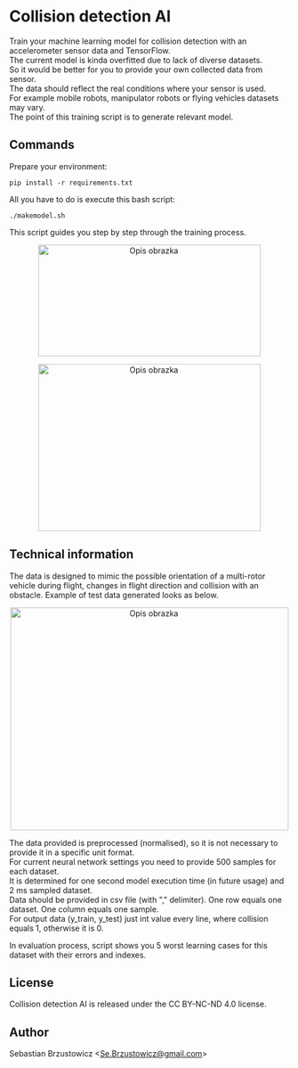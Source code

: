 # Collision detection AI

Train your machine learning model for collision detection with an accelerometer sensor data and TensorFlow.    
The current model is kinda overfitted due to lack of diverse datasets.    
So it would be better for you to provide your own collected data from sensor.   
The data should reflect the real conditions where your sensor is used.    
For example mobile robots, manipulator robots or flying vehicles datasets may vary.    
The point of this training script is to generate relevant model.    

## Commands

Prepare your environment:

```console
pip install -r requirements.txt
```

All you have to do is execute this bash script:

```console
./makemodel.sh
```
This script guides you step by step through the training process.    

<p align="center">
    <img src="https://github.com/sebastianbrzustowicz/Collision-detection-AI/assets/66909222/790ef8e3-bd0d-4513-a2c9-0ab57fac82af" alt="Opis obrazka" style="width:400px;height:200px;">
</p>
<p align="center">
    <img src="https://github.com/sebastianbrzustowicz/Collision-detection-AI/assets/66909222/275f0571-cd34-454c-80f5-8423cbf2c8f4" alt="Opis obrazka" style="width:400px;height:300px;">
</p>

## Technical information
  
The data is designed to mimic the possible orientation of a multi-rotor vehicle during flight, changes in flight direction and collision with an obstacle.
Example of test data generated looks as below.    
<p align="center">
    <img src="https://github.com/sebastianbrzustowicz/Collision-detection-AI/assets/66909222/beeaf908-1eca-4d9a-8025-bc3f04c955b7" alt="Opis obrazka" style="width:500px;height:400px;">
</p>

The data provided is preprocessed (normalised), so it is not necessary to provide it in a specific unit format.    
For current neural network settings you need to provide 500 samples for each dataset.   
It is determined for one second model execution time (in future usage) and 2 ms sampled dataset.    
Data should be provided in csv file (with "," delimiter). One row equals one dataset. One column equals one sample.    
For output data (y_train, y_test) just int value every line, where collision equals 1, otherwise it is 0.    

In evaluation process, script shows you 5 worst learning cases for this dataset with their errors and indexes.    

## License

Collision detection AI is released under the CC BY-NC-ND 4.0 license.

## Author

Sebastian Brzustowicz &lt;Se.Brzustowicz@gmail.com&gt;
